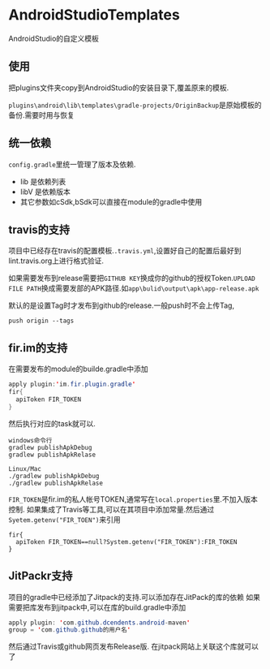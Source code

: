 # AndroidStudioTemplates
AndroidStudio的自定义模板

## 使用
把plugins文件夹copy到AndroidStudio的安装目录下,覆盖原来的模板.

`plugins\android\lib\templates\gradle-projects/OriginBackup`是原始模板的备份.需要时用与恢复

## 统一依赖
`config.gradle`里统一管理了版本及依赖.
  * lib 是依赖列表
  * libV 是依赖版本
  * 其它参数如cSdk,bSdk可以直接在module的gradle中使用

## travis的支持
项目中已经存在travis的配置模板.`.travis.yml`,设置好自己的配置后最好到lint.travis.org上进行格式验证.

如果需要发布到release需要把`GITHUB KEY`换成你的github的授权Token.`UPLOAD FILE PATH`换成需要发部的APK路径.如`app\bulid\output\apk\app-release.apk`

默认的是设置Tag时才发布到github的release.一般push时不会上传Tag,
```
push origin --tags
```

## fir.im的支持
在需要发布的module的builde.gradle中添加
```java
apply plugin:'im.fir.plugin.gradle'
fir{
  apiToken FIR_TOKEN
}
```

然后执行对应的task就可以.
```
windows命令行
gradlew publishApkDebug
gradlew publishApkRelase

Linux/Mac
./gradlew publishApkDebug
./gradlew publishApkRelase
```

`FIR_TOKEN`是fir.im的私人帐号TOKEN,通常写在`local.properties`里.不加入版本控制.
如果集成了Travis等工具,可以在其项目中添加常量.然后通过`Syetem.getenv("FIR_TOEN")`来引用
```
fir{
  apiToken FIR_TOKEN==null?System.getenv("FIR_TOKEN"):FIR_TOKEN
}
```

## JitPackr支持
项目的gradle中已经添加了Jitpack的支持.可以添加存在JitPack的库的依赖
如果需要把库发布到jitpack中,可以在库的build.gradle中添加
```java
apply plugin: 'com.github.dcendents.android-maven'
group = 'com.github.github的用户名'
```
然后通过Travis或github网页发布Release版.
在jitpack网站上关联这个库就可以了
